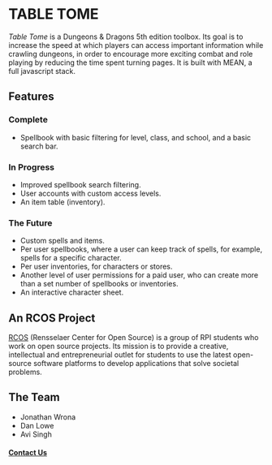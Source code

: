 # TABLE TOME

<em>Table Tome</em> is a Dungeons &amp; Dragons 5th edition toolbox.
Its goal is to increase the speed at which players can access
important information while crawling dungeons, in order to encourage
more exciting combat and role playing by reducing the time spent
turning pages. It is built with MEAN, a full javascript stack.


## Features

### Complete
* Spellbook with basic filtering for level, class, and school, and
a basic search bar.

### In Progress
* Improved spellbook search filtering.
* User accounts with custom access levels.
* An item table (inventory).

### The Future
* Custom spells and items.
* Per user spellbooks, where a user can keep track of spells, for
example, spells for a specific character.
* Per user inventories, for characters or stores.
* Another level of user permissions for a paid user, who can create
more than a set number of spellbooks or inventories.
* An interactive character sheet.


## An RCOS Project

[RCOS](http://rcos.rpi.edu/) (Rensselaer Center for Open Source) is a
group of RPI students who work on open source projects. Its mission is
to provide a creative, intellectual and entrepreneurial outlet for
students to use the latest open-source software platforms to develop
applications that solve societal problems.


## The Team

* Jonathan Wrona
* Dan Lowe
* Avi Singh

#### [Contact Us](mailto:jonwrona@gmail.com)
